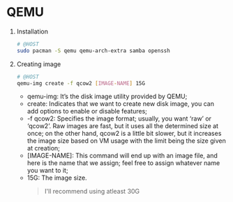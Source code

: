 # QEMU

1. Installation

    ```sh
    # @HOST
    sudo pacman -S qemu qemu-arch-extra samba openssh
    ```

1. Creating image

    ```sh
    # @HOST
    qemu-img create -f qcow2 [IMAGE-NAME] 15G
    ```

    - qemu-img: It’s the disk image utility provided by QEMU;
    - create: Indicates that we want to create new disk image, you can add options to enable or disable features;
    - -f qcow2: Specifies the image format; usually, you want ‘raw’ or ‘qcow2’. Raw images are fast, but it uses all the determined size at once; on the other hand, qcow2 is a little bit slower, but it increases the image size based on VM usage with the limit being the size given at creation;
    - [IMAGE-NAME]: This command will end up with an image file, and here is the name that we assign; feel free to assign whatever name you want to it;
    - 15G: The image size.
        > I'll recommend using atleast 30G
